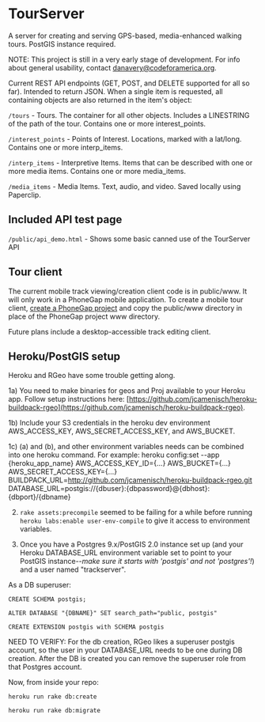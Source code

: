 # TourServer

A server for creating and serving GPS-based, media-enhanced walking tours. PostGIS instance required. 

NOTE: This project is still in a very early stage of development. For info about general usability, contact danavery@codeforamerica.org.

Current REST API endpoints (GET, POST, and DELETE supported for all so far). Intended to return JSON. When a single item is requested, all containing objects are also returned in the item's object:

`/tours` - Tours. The container for all other objects. Includes a LINESTRING of the path of the tour. Contains one or more interest_points.

`/interest_points` - Points of Interest. Locations, marked with a lat/long. Contains one or more interp_items.

`/interp_items` - Interpretive Items. Items that can be described with one or more media items. Contains one or more media_items.

`/media_items` - Media Items. Text, audio, and video. Saved locally using Paperclip.

## Included API test page

`/public/api_demo.html` - Shows some basic canned use of the TourServer API

## Tour client

The current mobile track viewing/creation client code is in public/www. It will only work in a PhoneGap mobile application. To create a mobile tour client, [create a PhoneGap project](http://docs.phonegap.com/en/2.6.0/guide_getting-started_index.md.html#Getting%20Started%20Guides) and copy the public/www directory in place of the PhoneGap project www directory.

Future plans include a desktop-accessible track editing client.

## Heroku/PostGIS setup

Heroku and RGeo have some trouble getting along. 

1a) You need to make binaries for geos and Proj available to your Heroku app.
Follow setup instructions here:
[https://github.com/jcamenisch/heroku-buildpack-rgeo](https://github.com/jcamenisch/heroku-buildpack-rgeo).

1b) Include your S3 credentials in the heroku dev environment AWS_ACCESS_KEY, AWS_SECRET_ACCESS_KEY, and AWS_BUCKET.

1c) (a) and (b), and other environment variables needs can be combined into one heroku command. For example: heroku config:set  --app {heroku_app_name} AWS_ACCESS_KEY_ID={...} AWS_BUCKET={...} AWS_SECRET_ACCESS_KEY={...} BUILDPACK_URL=http://github.com/jcamenisch/heroku-buildpack-rgeo.git DATABASE_URL=postgis://{dbuser}:{dbpassword}@{dbhost}:{dbport}/{dbname}

2) `rake assets:precompile` seemed to be failing for a while before running `heroku labs:enable user-env-compile` to give it access to environment variables.

3) Once you have a Postgres 9.x/PostGIS 2.0 instance set up (and your Heroku DATABASE_URL environment variable set to point to your PostGIS instance--*make sure it starts with 'postgis' and not 'postgres'!*) and a user named "trackserver".

As a DB superuser:

`CREATE SCHEMA postgis;`

`ALTER DATABASE "{DBNAME}" SET search_path="public, postgis"`

`CREATE EXTENSION postgis with SCHEMA postgis`

NEED TO VERIFY: For the db creation, RGeo likes a superuser postgis account, so the user in your DATABASE_URL needs to be one during DB creation. After the DB is created you can remove the superuser role from that Postgres account.

Now, from inside your repo: 

`heroku run rake db:create`

`heroku run rake db:migrate` 

